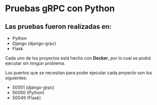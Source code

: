 # Pruebas gRPC con Python

## Las pruebas fueron realizadas en:

- Python
- Django (django-grpc)
- Flask

Cada uno de los proyectos está hecho con **Docker**, por lo cual se podrá ejecutar sin ningún problema.

Los puertos que se necesitan para poder ejecutar cada proyecto son los siguientes:

- 50051 (django-grpc)
- 50050 (Python)
- 50049 (Flask)
